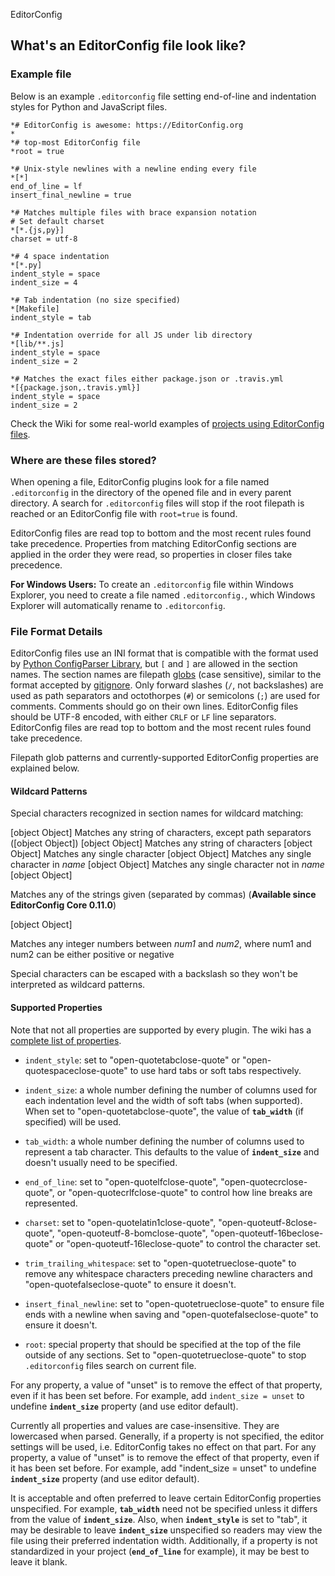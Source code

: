 EditorConfig

## What's an EditorConfig file look like?

### Example file

Below is an example `.editorconfig` file setting end-of-line and indentation styles for Python and JavaScript files.

	*# EditorConfig is awesome: https://EditorConfig.org
	*
	*# top-most EditorConfig file
	*root = true

	*# Unix-style newlines with a newline ending every file
	*[*]
	end_of_line = lf
	insert_final_newline = true

	*# Matches multiple files with brace expansion notation
	# Set default charset
	*[*.{js,py}]
	charset = utf-8

	*# 4 space indentation
	*[*.py]
	indent_style = space
	indent_size = 4

	*# Tab indentation (no size specified)
	*[Makefile]
	indent_style = tab

	*# Indentation override for all JS under lib directory
	*[lib/**.js]
	indent_style = space
	indent_size = 2

	*# Matches the exact files either package.json or .travis.yml
	*[{package.json,.travis.yml}]
	indent_style = space
	indent_size = 2

Check the Wiki for some real-world examples of [projects using EditorConfig files](https://github.com/editorconfig/editorconfig/wiki/Projects-Using-EditorConfig).

### Where are these files stored?

When opening a file, EditorConfig plugins look for a file named `.editorconfig` in the directory of the opened file and in every parent directory. A search for `.editorconfig` files will stop if the root filepath is reached or an EditorConfig file with `root=true` is found.

EditorConfig files are read top to bottom and the most recent rules found take precedence. Properties from matching EditorConfig sections are applied in the order they were read, so properties in closer files take precedence.

**For Windows Users:** To create an `.editorconfig` file within Windows Explorer, you need to create a file named `.editorconfig.`, which Windows Explorer will automatically rename to `.editorconfig`.

### File Format Details

EditorConfig files use an INI format that is compatible with the format used by [Python ConfigParser Library](https://docs.python.org/2/library/configparser.html), but `[` and `]` are allowed in the section names. The section names are filepath [globs](https://en.wikipedia.org/wiki/Glob_(programming)) (case sensitive), similar to the format accepted by [gitignore](https://git-scm.com/docs/gitignore#_pattern_format). Only forward slashes (`/`, not backslashes) are used as path separators and octothorpes (`#`) or semicolons (`;`) are used for comments. Comments should go on their own lines. EditorConfig files should be UTF-8 encoded, with either `CRLF` or `LF` line separators. EditorConfig files are read top to bottom and the most recent rules found take precedence.

Filepath glob patterns and currently-supported EditorConfig properties are explained below.

#### Wildcard Patterns

Special characters recognized in section names for wildcard matching:

[object Object]
Matches any string of characters, except path separators ([object Object])
[object Object]
Matches any string of characters
[object Object]
Matches any single character
[object Object]
Matches any single character in *name*
[object Object]
Matches any single character not in *name*
[object Object]

Matches any of the strings given (separated by commas) (**Available since EditorConfig Core 0.11.0**)

[object Object]

Matches any integer numbers between *num1* and *num2*, where num1 and num2 can be either positive or negative

Special characters can be escaped with a backslash so they won't be interpreted as wildcard patterns.

#### Supported Properties

Note that not all properties are supported by every plugin. The wiki has a [complete list of properties](https://github.com/editorconfig/editorconfig/wiki/EditorConfig-Properties).

- `indent_style`: set to "open-quotetabclose-quote" or "open-quotespaceclose-quote" to use hard tabs or soft tabs respectively.

- `indent_size`: a whole number defining the number of columns used for each indentation level and the width of soft tabs (when supported). When set to "open-quotetabclose-quote", the value of **`tab_width`** (if specified) will be used.

- `tab_width`: a whole number defining the number of columns used to represent a tab character. This defaults to the value of **`indent_size`** and doesn't usually need to be specified.

- `end_of_line`: set to "open-quotelfclose-quote", "open-quotecrclose-quote", or "open-quotecrlfclose-quote" to control how line breaks are represented.

- `charset`: set to "open-quotelatin1close-quote", "open-quoteutf-8close-quote", "open-quoteutf-8-bomclose-quote", "open-quoteutf-16beclose-quote" or "open-quoteutf-16leclose-quote" to control the character set.

- `trim_trailing_whitespace`: set to "open-quotetrueclose-quote" to remove any whitespace characters preceding newline characters and "open-quotefalseclose-quote" to ensure it doesn't.

- `insert_final_newline`: set to "open-quotetrueclose-quote" to ensure file ends with a newline when saving and "open-quotefalseclose-quote" to ensure it doesn't.

- `root`: special property that should be specified at the top of the file outside of any sections. Set to "open-quotetrueclose-quote" to stop `.editorconfig` files search on current file.

For any property, a value of "unset" is to remove the effect of that property, even if it has been set before. For example, add `indent_size = unset` to undefine **`indent_size`** property (and use editor default).

Currently all properties and values are case-insensitive. They are lowercased when parsed. Generally, if a property is not specified, the editor settings will be used, i.e. EditorConfig takes no effect on that part. For any property, a value of "unset" is to remove the effect of that property, even if it has been set before. For example, add "indent_size = unset" to undefine **`indent_size`** property (and use editor default).

It is acceptable and often preferred to leave certain EditorConfig properties unspecified. For example, **`tab_width`** need not be specified unless it differs from the value of **`indent_size`**. Also, when **`indent_style`** is set to "tab", it may be desirable to leave **`indent_size`** unspecified so readers may view the file using their preferred indentation width. Additionally, if a property is not standardized in your project (**`end_of_line`** for example), it may be best to leave it blank.